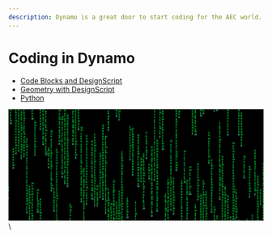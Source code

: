 ```yaml
---
description: Dynamo is a great door to start coding for the AEC world.
---
```


# Coding in Dynamo

* [Code Blocks and DesignScript](https://primer2.dynamobim.org/8\_coding\_in\_dynamo/8-1\_code-blocks-and-design-script)
* [Geometry with DesignScript](https://primer2.dynamobim.org/8\_coding\_in\_dynamo/8-2\_geometry-with-design-script)
* [Python](https://primer2.dynamobim.org/8\_coding\_in\_dynamo/8-3\_python)

![](<../.gitbook/assets/image (1).png>)\
